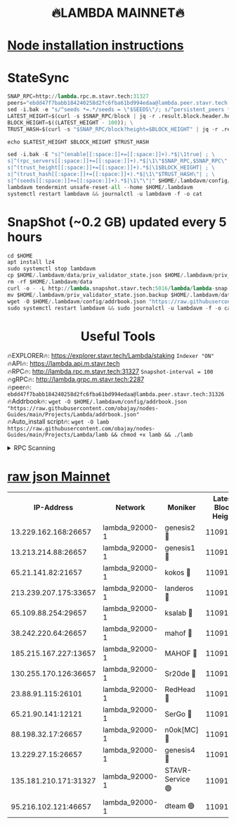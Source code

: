 <h1 align="center"> 🔥LAMBDA MAINNET🔥</h1>


[Node installation instructions](https://github.com/obajay/nodes-Guides/tree/main/Projects/Lambda)
=


# StateSync
```python
SNAP_RPC=http://lambda.rpc.m.stavr.tech:31327
peers="ebdd47f7babb184240258d2fc6fba61bd994edaa@lambda.peer.stavr.tech:31326" 
sed -i.bak -e "s/^seeds *=.*/seeds = \"$SEEDS\"/; s/^persistent_peers *=.*/persistent_peers = \"$PEERS\"/" $HOME/.lambdavm/config/config.toml
LATEST_HEIGHT=$(curl -s $SNAP_RPC/block | jq -r .result.block.header.height); \
BLOCK_HEIGHT=$((LATEST_HEIGHT - 100)); \
TRUST_HASH=$(curl -s "$SNAP_RPC/block?height=$BLOCK_HEIGHT" | jq -r .result.block_id.hash)

echo $LATEST_HEIGHT $BLOCK_HEIGHT $TRUST_HASH

sed -i.bak -E "s|^(enable[[:space:]]+=[[:space:]]+).*$|\1true| ; \
s|^(rpc_servers[[:space:]]+=[[:space:]]+).*$|\1\"$SNAP_RPC,$SNAP_RPC\"| ; \
s|^(trust_height[[:space:]]+=[[:space:]]+).*$|\1$BLOCK_HEIGHT| ; \
s|^(trust_hash[[:space:]]+=[[:space:]]+).*$|\1\"$TRUST_HASH\"| ; \
s|^(seeds[[:space:]]+=[[:space:]]+).*$|\1\"\"|" $HOME/.lambdavm/config/config.toml
lambdavm tendermint unsafe-reset-all --home $HOME/.lambdavm
systemctl restart lambdavm && journalctl -u lambdavm -f -o cat

```
# SnapShot (~0.2 GB) updated every 5 hours
```python
cd $HOME
apt install lz4
sudo systemctl stop lambdavm
cp $HOME/.lambdavm/data/priv_validator_state.json $HOME/.lambdavm/priv_validator_state.json.backup
rm -rf $HOME/.lambdavm/data
curl -o - -L http://lambda.snapshot.stavr.tech:5016/lambda/lambda-snap.tar.lz4 | lz4 -c -d - | tar -x -C $HOME/.lambdavm --strip-components 2
mv $HOME/.lambdavm/priv_validator_state.json.backup $HOME/.lambdavm/data/priv_validator_state.json
wget -O $HOME/.lambdavm/config/addrbook.json "https://raw.githubusercontent.com/obajay/nodes-Guides/main/Projects/Lambda/addrbook.json"
sudo systemctl restart lambdavm && sudo journalctl -u lambdavm -f -o cat
```
 <h1 align="center"> Useful Tools</h1>

🔥EXPLORER🔥:      https://explorer.stavr.tech/Lambda/staking	        `Indexer "ON"` \
🔥API🔥: 			 		 https://lambda.api.m.stavr.tech \
🔥RPC🔥:           http://lambda.rpc.m.stavr.tech:31327	              `Snapshot-interval = 100` \
🔥gRPC🔥:          http://lambda.grpc.m.stavr.tech:2287 \
🔥peer🔥:					 `ebdd47f7babb184240258d2fc6fba61bd994edaa@lambda.peer.stavr.tech:31326` \
🔥Addrbook🔥:    ```wget -O $HOME/.lambdavm/config/addrbook.json "https://raw.githubusercontent.com/obajay/nodes-Guides/main/Projects/Lambda/addrbook.json"``` \
🔥Auto_install script🔥: ```wget -O lamb https://raw.githubusercontent.com/obajay/nodes-Guides/main/Projects/Lambda/lamb && chmod +x lamb && ./lamb```


<details>
<summary>RPC Scanning</summary>

<h2 align="center"> We scan nodes in real time every 4 hours. And we provide the final result of RPC endpoints.
We cannot influence the operation of these nodes in any way. </h2>


```python
If Voting Power is higher than 0 --> then the Node is a validator of the network and may be subject to attack and be a potential threat to the chain.
```
```python
We marked such validators with a red symbol
```

</details>

[raw json Mainnet](https://rpc-check.lambm.stavr.tech/lambm/rpc-lambm-result.json)
=


<table><tr><th>IP-Address</th><th>Network</th><th>Moniker</th><th>Latest Block Height</th><th>Earliest Block Height</th><th>Catching Up</th><th>Tx Index</th><th>Voting Power</th><th>Scan Time</th></tr><tr><td>13.229.162.168:26657</td><td>lambda_92000-1</td><td>genesis2 🔴</td><td>11091952</td><td>1</td><td>False</td><td>on</td><td>16688940</td><td>2024-01-12T19:23:19.438879962UTC</td></tr><tr><td>13.213.214.88:26657</td><td>lambda_92000-1</td><td>genesis1 🔴</td><td>11091953</td><td>1</td><td>False</td><td>on</td><td>107835</td><td>2024-01-12T19:23:24.347089679UTC</td></tr><tr><td>65.21.141.82:21657</td><td>lambda_92000-1</td><td>kokos 🔴</td><td>11091953</td><td>7716001</td><td>False</td><td>off</td><td>546765</td><td>2024-01-12T19:23:26.792748639UTC</td></tr><tr><td>213.239.207.175:33657</td><td>lambda_92000-1</td><td>landeros 🔴</td><td>11091951</td><td>8136001</td><td>False</td><td>off</td><td>1394245</td><td>2024-01-12T19:23:13.410815498UTC</td></tr><tr><td>65.109.88.254:29657</td><td>lambda_92000-1</td><td>ksalab 🔴</td><td>11091953</td><td>8715001</td><td>False</td><td>on</td><td>507955</td><td>2024-01-12T19:23:30.173529656UTC</td></tr><tr><td>38.242.220.64:26657</td><td>lambda_92000-1</td><td>mahof 🔴</td><td>11091950</td><td>10131001</td><td>False</td><td>off</td><td>770350</td><td>2024-01-12T19:23:06.953373143UTC</td></tr><tr><td>185.215.167.227:13657</td><td>lambda_92000-1</td><td>MAHOF 🔴</td><td>11091953</td><td>10134001</td><td>False</td><td>on</td><td>2051510</td><td>2024-01-12T19:23:23.067121588UTC</td></tr><tr><td>130.255.170.126:36657</td><td>lambda_92000-1</td><td>Sr20de 🔴</td><td>11091951</td><td>10715001</td><td>False</td><td>off</td><td>674947</td><td>2024-01-12T19:23:14.077251586UTC</td></tr><tr><td>23.88.91.115:26101</td><td>lambda_92000-1</td><td>RedHead 🔴</td><td>11091951</td><td>10991951</td><td>False</td><td>off</td><td>553202</td><td>2024-01-12T19:23:13.681396534UTC</td></tr><tr><td>65.21.90.141:12121</td><td>lambda_92000-1</td><td>SerGo 🔴</td><td>11091953</td><td>10991953</td><td>False</td><td>off</td><td>10611856</td><td>2024-01-12T19:23:30.629946294UTC</td></tr><tr><td>88.198.32.17:26657</td><td>lambda_92000-1</td><td>n0ok[MC] 🔴</td><td>11091954</td><td>10991954</td><td>False</td><td>off</td><td>1578630</td><td>2024-01-12T19:23:33.733962549UTC</td></tr><tr><td>13.229.27.15:26657</td><td>lambda_92000-1</td><td>genesis4 🔴</td><td>11091953</td><td>11043001</td><td>False</td><td>on</td><td>9763079</td><td>2024-01-12T19:23:22.754037645UTC</td></tr><tr><td>135.181.210.171:31327</td><td>lambda_92000-1</td><td>STAVR-Service 🟢</td><td>11091953</td><td>11088501</td><td>False</td><td>on</td><td>0</td><td>2024-01-12T19:23:29.314219954UTC</td></tr><tr><td>95.216.102.121:46657</td><td>lambda_92000-1</td><td>dteam 🟢</td><td>11091953</td><td>11090601</td><td>False</td><td>off</td><td>0</td><td>2024-01-12T19:23:29.808574064UTC</td></tr></table>
